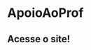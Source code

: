 # ApoioAoProf
## Acesse o site!  
<a href="http://apoioaoprofessor.epizy.com/LoginAluno.php" target="_blank">
